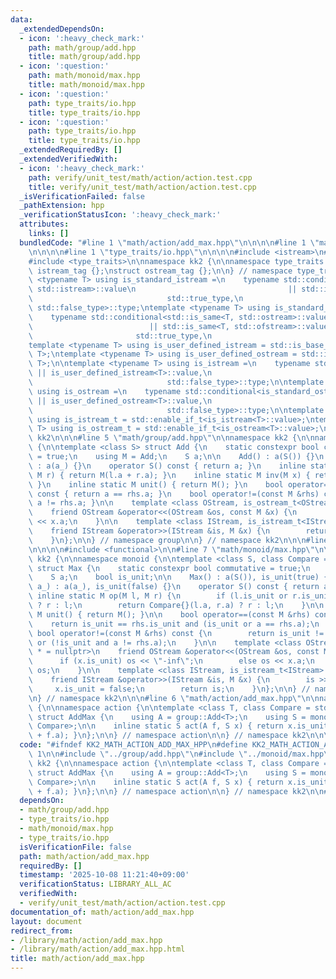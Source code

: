 ```yaml
---
data:
  _extendedDependsOn:
  - icon: ':heavy_check_mark:'
    path: math/group/add.hpp
    title: math/group/add.hpp
  - icon: ':question:'
    path: math/monoid/max.hpp
    title: math/monoid/max.hpp
  - icon: ':question:'
    path: type_traits/io.hpp
    title: type_traits/io.hpp
  - icon: ':question:'
    path: type_traits/io.hpp
    title: type_traits/io.hpp
  _extendedRequiredBy: []
  _extendedVerifiedWith:
  - icon: ':heavy_check_mark:'
    path: verify/unit_test/math/action/action.test.cpp
    title: verify/unit_test/math/action/action.test.cpp
  _isVerificationFailed: false
  _pathExtension: hpp
  _verificationStatusIcon: ':heavy_check_mark:'
  attributes:
    links: []
  bundledCode: "#line 1 \"math/action/add_max.hpp\"\n\n\n\n#line 1 \"math/group/add.hpp\"\
    \n\n\n\n#line 1 \"type_traits/io.hpp\"\n\n\n\n#include <istream>\n#include <ostream>\n\
    #include <type_traits>\n\nnamespace kk2 {\n\nnamespace type_traits {\n\nstruct\
    \ istream_tag {};\nstruct ostream_tag {};\n\n} // namespace type_traits\n\ntemplate\
    \ <typename T> using is_standard_istream =\n    typename std::conditional<std::is_same<T,\
    \ std::istream>::value\n                                  || std::is_same<T, std::ifstream>::value,\n\
    \                              std::true_type,\n                             \
    \ std::false_type>::type;\ntemplate <typename T> using is_standard_ostream =\n\
    \    typename std::conditional<std::is_same<T, std::ostream>::value\n        \
    \                          || std::is_same<T, std::ofstream>::value,\n       \
    \                       std::true_type,\n                              std::false_type>::type;\n\
    template <typename T> using is_user_defined_istream = std::is_base_of<type_traits::istream_tag,\
    \ T>;\ntemplate <typename T> using is_user_defined_ostream = std::is_base_of<type_traits::ostream_tag,\
    \ T>;\n\ntemplate <typename T> using is_istream =\n    typename std::conditional<is_standard_istream<T>::value\
    \ || is_user_defined_istream<T>::value,\n                              std::true_type,\n\
    \                              std::false_type>::type;\n\ntemplate <typename T>\
    \ using is_ostream =\n    typename std::conditional<is_standard_ostream<T>::value\
    \ || is_user_defined_ostream<T>::value,\n                              std::true_type,\n\
    \                              std::false_type>::type;\n\ntemplate <typename T>\
    \ using is_istream_t = std::enable_if_t<is_istream<T>::value>;\ntemplate <typename\
    \ T> using is_ostream_t = std::enable_if_t<is_ostream<T>::value>;\n\n} // namespace\
    \ kk2\n\n\n#line 5 \"math/group/add.hpp\"\n\nnamespace kk2 {\n\nnamespace group\
    \ {\n\ntemplate <class S> struct Add {\n    static constexpr bool commutative\
    \ = true;\n    using M = Add;\n    S a;\n\n    Add() : a(S()) {}\n    Add(S a_)\
    \ : a(a_) {}\n    operator S() const { return a; }\n    inline static M op(M l,\
    \ M r) { return M(l.a + r.a); }\n    inline static M inv(M x) { return M(-x.a);\
    \ }\n    inline static M unit() { return M(); }\n    bool operator==(const M &rhs)\
    \ const { return a == rhs.a; }\n    bool operator!=(const M &rhs) const { return\
    \ a != rhs.a; }\n\n    template <class OStream, is_ostream_t<OStream> * = nullptr>\n\
    \    friend OStream &operator<<(OStream &os, const M &x) {\n        return os\
    \ << x.a;\n    }\n\n    template <class IStream, is_istream_t<IStream> * = nullptr>\n\
    \    friend IStream &operator>>(IStream &is, M &x) {\n        return is >> x.a;\n\
    \    }\n};\n\n} // namespace group\n\n} // namespace kk2\n\n\n#line 1 \"math/monoid/max.hpp\"\
    \n\n\n\n#include <functional>\n\n#line 7 \"math/monoid/max.hpp\"\n\nnamespace\
    \ kk2 {\n\nnamespace monoid {\n\ntemplate <class S, class Compare = std::less<S>>\
    \ struct Max {\n    static constexpr bool commutative = true;\n    using M = Max;\n\
    \    S a;\n    bool is_unit;\n\n    Max() : a(S()), is_unit(true) {}\n    Max(S\
    \ a_) : a(a_), is_unit(false) {}\n    operator S() const { return a; }\n\n   \
    \ inline static M op(M l, M r) {\n        if (l.is_unit or r.is_unit) return l.is_unit\
    \ ? r : l;\n        return Compare{}(l.a, r.a) ? r : l;\n    }\n\n    inline static\
    \ M unit() { return M(); }\n\n    bool operator==(const M &rhs) const {\n    \
    \    return is_unit == rhs.is_unit and (is_unit or a == rhs.a);\n    }\n\n   \
    \ bool operator!=(const M &rhs) const {\n        return is_unit != rhs.is_unit\
    \ or (!is_unit and a != rhs.a);\n    }\n\n    template <class OStream, is_ostream_t<OStream>\
    \ * = nullptr>\n    friend OStream &operator<<(OStream &os, const M &x) {\n  \
    \      if (x.is_unit) os << \"-inf\";\n        else os << x.a;\n        return\
    \ os;\n    }\n\n    template <class IStream, is_istream_t<IStream> * = nullptr>\n\
    \    friend IStream &operator>>(IStream &is, M &x) {\n        is >> x.a;\n   \
    \     x.is_unit = false;\n        return is;\n    }\n};\n\n} // namespace monoid\n\
    \n} // namespace kk2\n\n\n#line 6 \"math/action/add_max.hpp\"\n\nnamespace kk2\
    \ {\n\nnamespace action {\n\ntemplate <class T, class Compare = std::less<T>>\
    \ struct AddMax {\n    using A = group::Add<T>;\n    using S = monoid::Max<T,\
    \ Compare>;\n\n    inline static S act(A f, S x) { return x.is_unit ? x : S(x.a\
    \ + f.a); }\n};\n\n} // namespace action\n\n} // namespace kk2\n\n\n"
  code: "#ifndef KK2_MATH_ACTION_ADD_MAX_HPP\n#define KK2_MATH_ACTION_ADD_MAX_HPP\
    \ 1\n\n#include \"../group/add.hpp\"\n#include \"../monoid/max.hpp\"\n\nnamespace\
    \ kk2 {\n\nnamespace action {\n\ntemplate <class T, class Compare = std::less<T>>\
    \ struct AddMax {\n    using A = group::Add<T>;\n    using S = monoid::Max<T,\
    \ Compare>;\n\n    inline static S act(A f, S x) { return x.is_unit ? x : S(x.a\
    \ + f.a); }\n};\n\n} // namespace action\n\n} // namespace kk2\n\n#endif // KK2_MATH_ACTION_ADD_MAX_HPP\n"
  dependsOn:
  - math/group/add.hpp
  - type_traits/io.hpp
  - math/monoid/max.hpp
  - type_traits/io.hpp
  isVerificationFile: false
  path: math/action/add_max.hpp
  requiredBy: []
  timestamp: '2025-10-08 11:21:40+09:00'
  verificationStatus: LIBRARY_ALL_AC
  verifiedWith:
  - verify/unit_test/math/action/action.test.cpp
documentation_of: math/action/add_max.hpp
layout: document
redirect_from:
- /library/math/action/add_max.hpp
- /library/math/action/add_max.hpp.html
title: math/action/add_max.hpp
---
```

